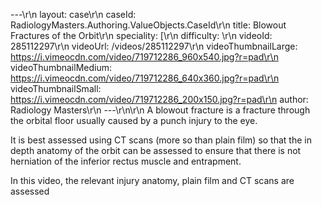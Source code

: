---\r\n
                layout: case\r\n
                caseId: RadiologyMasters.Authoring.ValueObjects.CaseId\r\n
                title: Blowout Fractures of the Orbit\r\n
                speciality: [\r\n
                difficulty: \r\n
                videoId: 285112297\r\n
                videoUrl: /videos/285112297\r\n
                videoThumbnailLarge: https://i.vimeocdn.com/video/719712286_960x540.jpg?r=pad\r\n
                videoThumbnailMedium: https://i.vimeocdn.com/video/719712286_640x360.jpg?r=pad\r\n
                videoThumbnailSmall: https://i.vimeocdn.com/video/719712286_200x150.jpg?r=pad\r\n
                author: Radiology Masters\r\n
                ---\r\n\r\n
                A blowout fracture is a fracture through the orbital floor usually caused by a punch injury to the eye.

It is best assessed using CT scans (more so than plain film) so that the in depth anatomy of the orbit can be assessed to ensure that there is not herniation of the inferior rectus muscle and entrapment.

In this video, the relevant injury anatomy, plain film and CT scans are assessed